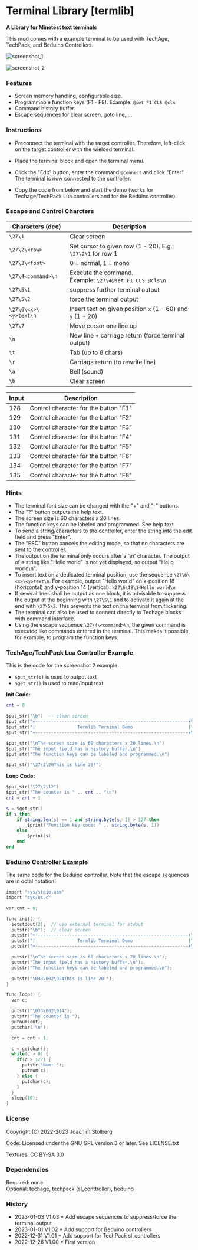 # Terminal Library [termlib]

**A Library for Minetest text terminals**

This mod comes with a example terminal to be used with TechAge, TechPack, and
Beduino Controllers.

![screenshot_1](./screenshot_1.png)

![screenshot_2](./screenshot_2.png)


### Features

- Screen memory handling, configurable size.
- Programmable function keys (F1 - F8). Example: `@set F1 CLS @cls`
- Command history buffer.
- Escape sequences for clear screen, goto line, ...

### Instructions

- Preconnect the terminal with the target controller. Therefore, left-click on the target controller
  with the wielded terminal.

- Place the terminal block and open the terminal menu.

- Click the "Edit" button, enter the command `@connect` and click "Enter". The terminal is now
  connected to the controller.

- Copy the code from below and start the demo (works for Techage/TechPack Lua controllers and for
  the Beduino controller).

### Escape and Control Charcters

| Characters (dec)      | Description                                                  |
| --------------------- | ------------------------------------------------------------ |
| `\27\1`               | Clear screen                                                 |
| `\27\2\<row>`         | Set cursor to given row (1 - 20). E.g.: `\27\2\1` for row 1  |
| `\27\3\<font>`        | 0 = normal, 1 = mono                                         |
| `\27\4<command>\n`    | Execute the command.<br />Example: `\27\4@set F1 CLS @cls\n` |
| `\27\5\1`             | suppress further terminal output                             |
| `\27\5\2`             | force the terminal output                                    |
| `\27\6\<x>\<y>text\n` | Insert text on given position `x` (1 - 60) and `y` (1 - 20)  |
| `\27\7`               | Move cursor one line up                                      |
| `\n`                  | New line + carriage return (force terminal output)           |
| `\t`                  | Tab (up to 8 chars)                                          |
| `\r`                  | Carriage return (to rewrite line)                            |
| `\a`                  | Bell (sound)                                                 |
| `\b`                  | Clear screen                                                 |


| Input      | Description                              |
| ---------- | ---------------------------------------- |
| 128        | Control character for the button "F1"    |
| 129        | Control character for the button "F2"    |
| 130        | Control character for the button "F3"    |
| 131        | Control character for the button "F4"    |
| 132        | Control character for the button "F5"    |
| 133        | Control character for the button "F6"    |
| 134        | Control character for the button "F7"    |
| 135        | Control character for the button "F8"    |


### Hints

- The terminal font size can be changed with the "+" and "-" buttons.
- The "?" button outputs the help text.
- The screen size is 60 characters x 20 lines.
- The function keys can be labeled and programmed. See help text
- To send a string/characters to the controller, enter the string into the edit field and press "Enter".
- The "ESC" button cancels the editing mode, so that no characters are sent to the controller.
- The output on the terminal only occurs after a '\n' character. The output of a string like
  "Hello world" is not yet displayed, so output "Hello world\n".
- To insert text on a dedicated terminal position, use the sequence `\27\6\<x>\<y>text\n`.
  For example, output "Hello world" on x-position 18 (horizontal) and y-position 14 (vertical):
  `\27\6\18\14Hello world\n`
- If several lines shall be output as one block, it is advisable to suppress the output at
  the beginning with `\27\5\1` and to activate it again at the end with `\27\5\2`.
  This prevents the text on the terminal from flickering.
- The terminal can also be used to connect directly to Techage blocks with command interface.
- Using the escape sequence `\27\4\<command>\n`, the given command is executed like commands
  entered in the terminal. This makes it possible, for example, to program the function keys.

### TechAge/TechPack Lua Controller Example

This is the code for the screenshot 2 example.

- `$put_str(s)` is used to output text
- `$get_str()` is used to read/input text

**Init Code:**

```lua
cnt = 0

$put_str("\b")  -- clear screen
$put_str("+----------------------------------------------------------+\n")
$put_str("|                Termlib Terminal Demo                     |\n")
$put_str("+----------------------------------------------------------+\n")

$put_str("\nThe screen size is 60 characters x 20 lines.\n")
$put_str("The input field has a history buffer.\n")
$put_str("The function keys can be labeled and programmed.\n")

$put_str("\27\2\20This is line 20!")
```

**Loop Code:**

```lua
$put_str("\27\2\12")
$put_str("The counter is " .. cnt .. "\n")
cnt = cnt + 1

s = $get_str()
if s then
    if string.len(s) == 1 and string.byte(s, 1) > 127 then
        $print("Function key code: " .. string.byte(s, 1))
    else
        $print(s)
    end
end
```


### Beduino Controller Example

The same code for the Beduino controller.
Note that the escape sequences are in octal notation!

```c
import "sys/stdio.asm"
import "sys/os.c"

var cnt = 0;

func init() {
  setstdout(2);  // use external terminal for stdout
  putstr("\b");  // clear screen
  putstr("+----------------------------------------------------------+\n");
  putstr("|                Termlib Terminal Demo                     |\n");
  putstr("+----------------------------------------------------------+\n");

  putstr("\nThe screen size is 60 characters x 20 lines.\n");
  putstr("The input field has a history buffer.\n");
  putstr("The function keys can be labeled and programmed.\n");

  putstr("\033\002\024This is line 20!");
}

func loop() {
  var c;

  putstr("\033\002\014");
  putstr("The counter is ");
  putnum(cnt);
  putchar('\n');

  cnt = cnt + 1;

  c = getchar();
  while(c > 0) {
    if(c > 127) {
      putstr("Num: ");
      putnum(c);
    } else {
      putchar(c);
    }
  }
  sleep(10);
}
```

### License

Copyright (C) 2022-2023 Joachim Stolberg

Code: Licensed under the GNU GPL version 3 or later. See LICENSE.txt

Textures: CC BY-SA 3.0


### Dependencies

Required: none  
Optional: techage, techpack (sl_conttroller), beduino


### History

- 2023-01-03  V1.03  * Add escape sequences to suppress/force the terminal output
- 2023-01-01  V1.02  * Add support for Beduino controllers
- 2022-12-31  V1.01  * Add support for TechPack sl_controllers
- 2022-12-26  V1.00  * First version
